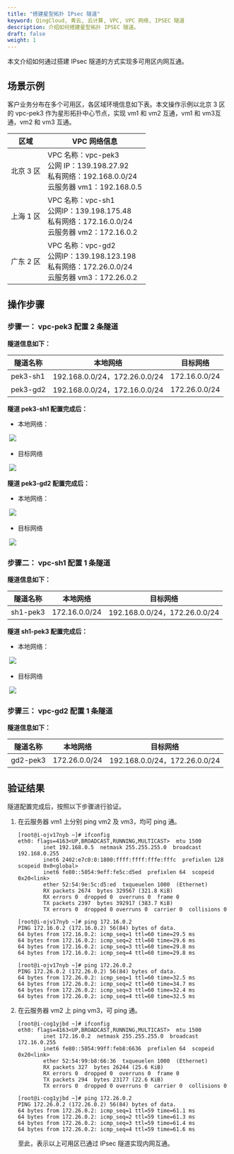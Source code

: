 ```yaml
---
title: "搭建星型拓扑 IPsec 隧道"
keyword: QingCloud, 青云, 云计算, VPC, VPC 网络, IPSEC 隧道
description: 介绍如何搭建星型拓扑 IPSEC 隧道。
draft: false
weight: 1
---
```


本文介绍如何通过搭建 IPsec 隧道的方式实现多可用区内网互通。

## 场景示例

客户业务分布在多个可用区，各区域环境信息如下表。本文操作示例以北京 3 区 的 vpc-pek3 作为星形拓扑中心节点，实现 vm1 和 vm2 互通，vm1 和 vm3互通，vm2 和 vm3 互通。

| 区域      | VPC 网络信息                                                 |
| --------- | ------------------------------------------------------------ |
| 北京 3 区 | VPC 名称：vpc-pek3<br/>公网 IP：139.198.27.92<br/>私有网络：192.168.0.0/24<br/>云服务器 vm1：192.168.0.5 |
| 上海 1 区 | VPC 名称：vpc-sh1<br/>公网IP：139.198.175.48<br/>私有网络：172.16.0.0/24<br/>云服务器 vm2：172.16.0.2 |
| 广东 2 区 | VPC 名称：vpc-gd2<br/>公网IP：139.198.123.198<br/>私有网络：172.26.0.0/24<br/>云服务器 vm3：172.26.0.2 |

## 操作步骤

### 步骤一： vpc-pek3 配置 2 条隧道

**隧道信息如下：**

| 隧道名称 | 本地网络                      | 目标网络      |
| -------- | ----------------------------- | ------------- |
| pek3-sh1 | 192.168.0.0/24，172.26.0.0/24 | 172.16.0.0/24 |
| pek3-gd2 | 192.168.0.0/24，172.16.0.0/24 | 172.26.0.0/24 |

**隧道 pek3-sh1 配置完成后：**

- 本地网络：

​	![](../_images/ipsec_start_topology2.png)

- 目标网络

​	![](../_images/ipsec_start_topology3.png)

**隧道 pek3-gd2 配置完成后：**

- 本地网络：

​	![](../_images/ipsec_start_topology4.png)

- 目标网络

​	![](../_images/ipsec_start_topology5.png)

### 步骤二： vpc-sh1 配置 1 条隧道

**隧道信息如下：**

| 隧道名称 | 本地网络      | 目标网络                      |
| -------- | ------------- | ----------------------------- |
| sh1-pek3 | 172.16.0.0/24 | 192.168.0.0/24，172.26.0.0/24 |

**隧道 sh1-pek3 配置完成后：**

- 本地网络：

​	![](../_images/ipsec_start_topology6.png)

- 目标网络

​	![](../_images/ipsec_start_topology7.png)

### 步骤三： vpc-gd2 配置 1 条隧道

**隧道信息如下：**

| 隧道名称 | 本地网络      | 目标网络                      |
| -------- | ------------- | ----------------------------- |
| gd2-pek3 | 172.26.0.0/24 | 192.168.0.0/24，172.26.0.0/24 |

## 验证结果

隧道配置完成后，按照以下步骤进行验证。

1. 在云服务器 vm1 上分别 ping vm2 及 vm3，均可 ping 通。

   ```
   [root@i-ojv17nyb ~]# ifconfig
   eth0: flags=4163<UP,BROADCAST,RUNNING,MULTICAST>  mtu 1500
           inet 192.168.0.5  netmask 255.255.255.0  broadcast 192.168.0.255
           inet6 2402:e7c0:0:1800:ffff:ffff:fffe:fffc  prefixlen 128  scopeid 0x0<global>
           inet6 fe80::5054:9eff:fe5c:d5ed  prefixlen 64  scopeid 0x20<link>
           ether 52:54:9e:5c:d5:ed  txqueuelen 1000  (Ethernet)
           RX packets 2674  bytes 329567 (321.8 KiB)
           RX errors 0  dropped 0  overruns 0  frame 0
           TX packets 2397  bytes 392917 (383.7 KiB)
           TX errors 0  dropped 0 overruns 0  carrier 0  collisions 0
   
   [root@i-ojv17nyb ~]# ping 172.16.0.2
   PING 172.16.0.2 (172.16.0.2) 56(84) bytes of data.
   64 bytes from 172.16.0.2: icmp_seq=1 ttl=60 time=29.5 ms
   64 bytes from 172.16.0.2: icmp_seq=2 ttl=60 time=29.6 ms
   64 bytes from 172.16.0.2: icmp_seq=3 ttl=60 time=29.8 ms
   64 bytes from 172.16.0.2: icmp_seq=4 ttl=60 time=29.8 ms
   
   [root@i-ojv17nyb ~]# ping 172.26.0.2
   PING 172.26.0.2 (172.26.0.2) 56(84) bytes of data.
   64 bytes from 172.26.0.2: icmp_seq=1 ttl=60 time=32.5 ms
   64 bytes from 172.26.0.2: icmp_seq=2 ttl=60 time=34.7 ms
   64 bytes from 172.26.0.2: icmp_seq=3 ttl=60 time=32.4 ms
   64 bytes from 172.26.0.2: icmp_seq=4 ttl=60 time=32.5 ms
   ```

   

3. 在云服务器 vm2 上 ping vm3，可 ping 通。

   ```
   [root@i-cog1yjbd ~]# ifconfig
   eth0: flags=4163<UP,BROADCAST,RUNNING,MULTICAST>  mtu 1500
           inet 172.16.0.2  netmask 255.255.255.0  broadcast 172.16.0.255
           inet6 fe80::5054:99ff:feb8:6636  prefixlen 64  scopeid 0x20<link>
           ether 52:54:99:b8:66:36  txqueuelen 1000  (Ethernet)
           RX packets 327  bytes 26244 (25.6 KiB)
           RX errors 0  dropped 0  overruns 0  frame 0
           TX packets 294  bytes 23177 (22.6 KiB)
           TX errors 0  dropped 0 overruns 0  carrier 0  collisions 0
   
   [root@i-cog1yjbd ~]# ping 172.26.0.2
   PING 172.26.0.2 (172.26.0.2) 56(84) bytes of data.
   64 bytes from 172.26.0.2: icmp_seq=1 ttl=59 time=61.1 ms
   64 bytes from 172.26.0.2: icmp_seq=2 ttl=59 time=61.3 ms
   64 bytes from 172.26.0.2: icmp_seq=3 ttl=59 time=61.4 ms
   64 bytes from 172.26.0.2: icmp_seq=4 ttl=59 time=61.6 ms
   ```

   至此，表示以上可用区已通过 IPsec 隧道实现内网互通。
